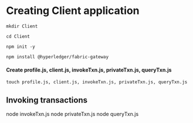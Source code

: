 # Creating Client application

```
mkdir Client
```
```
cd Client
```
```
npm init -y
```
```
npm install @hyperledger/fabric-gateway
```

#### Create profile.js, client.js, invokeTxn.js, privateTxn.js, queryTxn.js
```
touch profile.js, client.js, invokeTxn.js, privateTxn.js, queryTxn.js
```
## Invoking transactions
node invokeTxn.js
node privateTxn.js
node queryTxn.js
